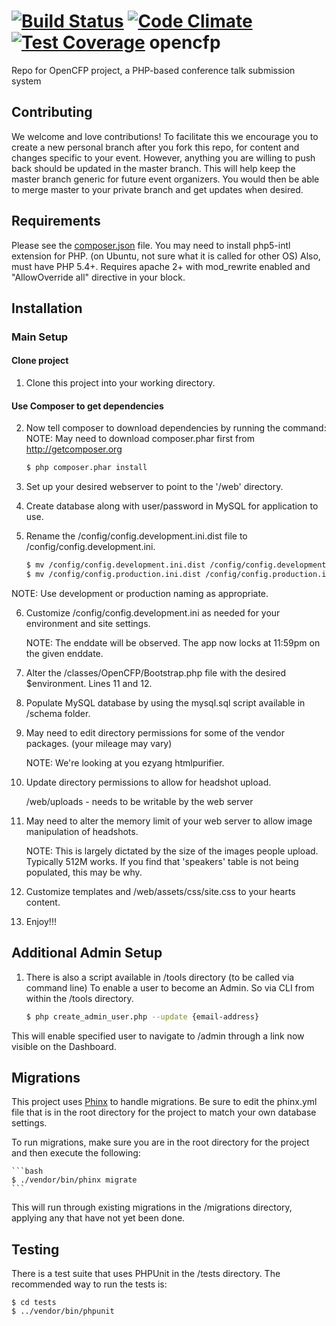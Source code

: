 [![Build Status](https://travis-ci.org/chartjes/opencfp.svg?branch=master)](https://travis-ci.org/chartjes/opencfp)
[![Code Climate](https://codeclimate.com/github/chartjes/opencfp/badges/gpa.svg)](https://codeclimate.com/github/chartjes/opencfp)
[![Test Coverage](https://codeclimate.com/github/chartjes/opencfp/badges/coverage.svg)](https://codeclimate.com/github/chartjes/opencfp)
opencfp
=======

Repo for OpenCFP project, a PHP-based conference talk submission system

Contributing
------------

We welcome and love contributions! To facilitate this we encourage you to create 
a new personal branch after you fork this repo, for content and changes specific to your event. 
However, anything you are willing to push back should be updated in the master branch. This will
help keep the master branch generic for future event organizers. You would then be able to 
merge master to your private branch and get updates when desired.

Requirements
------------

Please see the [composer.json](composer.json) file.
You may need to install php5-intl extension for PHP. (on Ubuntu, not sure what it is called for other OS)
Also, must have PHP 5.4+.
Requires apache 2+ with mod_rewrite enabled and "AllowOverride all" directive in your <Directory> block.

Installation
------------

### Main Setup

#### Clone project

1. Clone this project into your working directory.

#### Use Composer to get dependencies

2. Now tell composer to download dependencies by running the command:
NOTE: May need to download composer.phar first from http://getcomposer.org

    ```bash
    $ php composer.phar install
    ```
3. Set up your desired webserver to point to the '/web' directory.

4. Create database along with user/password in MySQL for application to use.

5. Rename the /config/config.development.ini.dist file to /config/config.development.ini.

    ```bash
    $ mv /config/config.development.ini.dist /config/config.development.ini
    $ mv /config/config.production.ini.dist /config/config.production.ini
    ```
NOTE: Use development or production naming as appropriate.

6. Customize /config/config.development.ini as needed for your environment and site settings.

    NOTE: The enddate will be observed. The app now locks at 11:59pm on the given enddate.

7. Alter the /classes/OpenCFP/Bootstrap.php file with the desired $environment. Lines 11 and 12.

8. Populate MySQL database by using the mysql.sql script available in /schema folder.

9. May need to edit directory permissions for some of the vendor packages. (your mileage may vary)

    NOTE: We're looking at you ezyang htmlpurifier.

10. Update directory permissions to allow for headshot upload.

    /web/uploads - needs to be writable by the web server

11. May need to alter the memory limit of your web server to allow image manipulation of headshots.

    NOTE: This is largely dictated by the size of the images people upload. Typically 512M works.
    If you find that 'speakers' table is not being populated, this may be why.

12. Customize templates and /web/assets/css/site.css to your hearts content.

13. Enjoy!!!


Additional Admin Setup
----------------------

1. There is also a script available in /tools directory (to be called via command line) To enable a user to become an Admin.  So via CLI from within the /tools directory.

    ```bash
    $ php create_admin_user.php --update {email-address}
    ```
This will enable specified user to navigate to /admin through a link now visible on the Dashboard.


Migrations
----------

This project uses [Phinx](http://phinx.org) to handle migrations. Be sure to edit the phinx.yml file that is in the root directory for the project to match your own
database settings.

To run migrations, make sure you are in the root directory for the project and then execute the following:

    ```bash
    $ ./vendor/bin/phinx migrate
    ```

This will run through existing migrations in the /migrations directory, applying any that have not yet been done.

Testing
-------

There is a test suite that uses PHPUnit in the /tests directory. The recommended way to run the tests is:


    $ cd tests
    $ ../vendor/bin/phpunit

